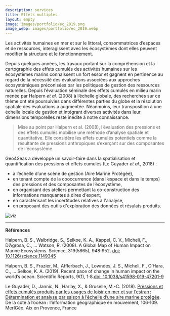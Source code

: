 ```yaml
---
description: services
title: Effets multiples
layout: empty
image: images/portfolio/ec_2019.png
image_webp: images/portfolio/ec_2019.webp
---
```


Les activités humaines en mer et sur le littoral, consommatrices d’espaces et de ressources, interagissent avec les écosystèmes dont elles peuvent modifier la structure et le fonctionnement.

Depuis quelques années, les travaux portant sur la compréhension et la cartographie des effets cumulés des activités humaines sur les écosystèmes marins connaissent un fort essor et gagnent en pertinence au regard de la nécessité des évaluations associées aux approches écosystémiques préconisées par les politiques de gestion des ressources naturelles. Depuis l’évaluation séminale des effets cumulés en milieu marin menée par Halpern *et al.* (2008) à l’échelle globale, des recherches sur ce thème ont été poursuivies dans différentes parties du globe et la résolution spatiale des évaluations a augmentée. Néanmoins, leur transposition à une échelle locale de gestion et intégrant diverses activités dans leur dimensions temporelles reste inédite à notre connaissance.

> Mise au point par Halpern et al. (2008), l’évaluation des pressions et des effets cumulés mobilise une méthode d’analyse spatiale et quantitative. Elle considère les effets cumulés potentiels comme la résultante de pressions anthropiques s’exerçant sur des composantes de l'écosystème.


Geo4Seas a développé un savoir-faire dans la spatialisation et quantification des pressions et effets cumulés (Le Guyader *et al.*, 2018) :
- à l’échelle d’une scène de gestion (Aire Marine Protégée),
- en tenant compte de la cooccurrence (dans l’espace et dans le temps) des pressions et des composantes de l’écosystème,
- en organisant des ateliers permettant la co-construction des informations manquantes à dires d'expert,
- en caractérisant les incertitudes relatives à l'analyse, 
- en proposant des outils d'exploration des données et résulats produits.

![viz](/../../images/portfolio/proto_ec_viz.webp)


______________________________
**Références**


Halpern, B. S., Walbridge, S., Selkoe, K. A., Kappel, C. V., Micheli, F., D’Agrosa, C., … Watson, R. (2008). A Global Map of Human Impact on Marine Ecosystems. Science, 319(5865), 948‑952. [doi: 10.1126/science.1149345](https://doi.org/10.1126/science.1149345)

Halpern, B. S., Frazier, M., Afflerbach, J., Lowndes, J. S., Micheli, F., O’Hara, C., … Selkoe, K. A. (2019). Recent pace of change in human impact on the world’s ocean. Scientific Reports, 9(1), 1‑8.[doi: 10.1038/s41598-019-47201-9](https://doi.org/10.1038/s41598-019-47201-9)

Le Guyader, D., Jannic, N., Harlay, X., & Gruselle, M.-C. (2018). [Pressions et effets cumulés produits par les usages de loisir en mer et sur l’estran : Détermination et analyse par saison à l’échelle d’une aire marine protégée](https://www.merigeo.fr/Edition-2018/Communications-orales-2018). De la côte à l’océan : l’information géographique en mouvement, 106‑109. MerIGéo. Aix en Provence, France



